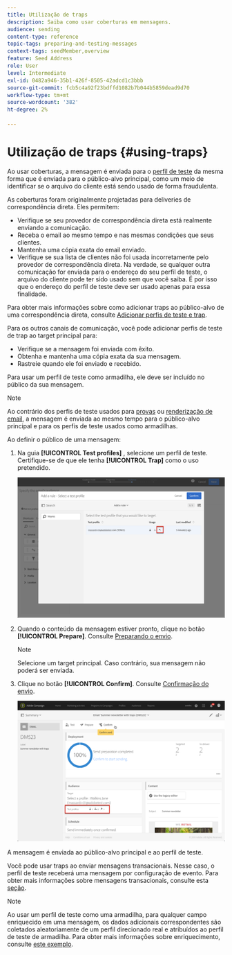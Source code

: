 ```yaml
---
title: Utilização de traps
description: Saiba como usar coberturas em mensagens.
audience: sending
content-type: reference
topic-tags: preparing-and-testing-messages
context-tags: seedMember,overview
feature: Seed Address
role: User
level: Intermediate
exl-id: 0482a946-35b1-426f-8505-42adcd1c3bbb
source-git-commit: fcb5c4a92f23bdffd1082b7b044b5859dead9d70
workflow-type: tm+mt
source-wordcount: '382'
ht-degree: 2%

---
```


# Utilização de traps {#using-traps}

Ao usar coberturas, a mensagem é enviada para o [perfil de teste](../../audiences/using/managing-test-profiles.md) da mesma forma que é enviada para o público-alvo principal, como um meio de identificar se o arquivo do cliente está sendo usado de forma fraudulenta.

As coberturas foram originalmente projetadas para deliveries de correspondência direta. Eles permitem:

* Verifique se seu provedor de correspondência direta está realmente enviando a comunicação.
* Receba o email ao mesmo tempo e nas mesmas condições que seus clientes.
* Mantenha uma cópia exata do email enviado.
* Verifique se sua lista de clientes não foi usada incorretamente pelo provedor de correspondência direta. Na verdade, se qualquer outra comunicação for enviada para o endereço do seu perfil de teste, o arquivo do cliente pode ter sido usado sem que você saiba. É por isso que o endereço do perfil de teste deve ser usado apenas para essa finalidade.

Para obter mais informações sobre como adicionar traps ao público-alvo de uma correspondência direta, consulte [Adicionar perfis de teste e trap](../../channels/using/defining-the-direct-mail-audience.md#adding-test-and-trap-profiles).

Para os outros canais de comunicação, você pode adicionar perfis de teste de trap ao target principal para:

* Verifique se a mensagem foi enviada com êxito.
* Obtenha e mantenha uma cópia exata da sua mensagem.
* Rastreie quando ele foi enviado e recebido.

Para usar um perfil de teste como armadilha, ele deve ser incluído no público da sua mensagem.

>[!NOTE]
>
>Ao contrário dos perfis de teste usados para [provas](../../sending/using/sending-proofs.md) ou [renderização de email](../../sending/using/email-rendering.md), a mensagem é enviada ao mesmo tempo para o público-alvo principal e para os perfis de teste usados como armadilhas.

Ao definir o público de uma mensagem:

1. Na guia **[!UICONTROL Test profiles]** , selecione um perfil de teste. Certifique-se de que ele tenha **[!UICONTROL Trap]** como o uso pretendido.

   ![](assets/trap_select.png)

1. Quando o conteúdo da mensagem estiver pronto, clique no botão **[!UICONTROL Prepare]**. Consulte [Preparando o envio](../../sending/using/preparing-the-send.md).
   >[!NOTE]
   >
   >Selecione um target principal. Caso contrário, sua mensagem não poderá ser enviada.

1. Clique no botão **[!UICONTROL Confirm]**. Consulte [Confirmação do envio](../../sending/using/confirming-the-send.md).

   ![](assets/trap_confirm.png)

A mensagem é enviada ao público-alvo principal e ao perfil de teste.

Você pode usar traps ao enviar mensagens transacionais. Nesse caso, o perfil de teste receberá uma mensagem por configuração de evento. Para obter mais informações sobre mensagens transacionais, consulte esta [seção](../../channels/using/getting-started-with-transactional-msg.md).

>[!NOTE]
>
>Ao usar um perfil de teste como uma armadilha, para qualquer campo enriquecido em uma mensagem, os dados adicionais correspondentes são coletados aleatoriamente de um perfil direcionado real e atribuídos ao perfil de teste de armadilha. Para obter mais informações sobre enriquecimento, consulte [este exemplo](../../automating/using/enriching-profile-data-file.md).
